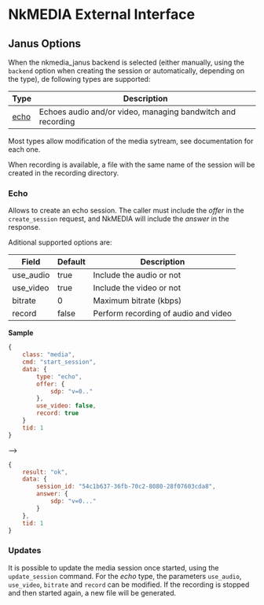 # NkMEDIA External Interface

## Janus Options

When the nkmedia_janus backend is selected (either manually, using the `backend` option when creating the session or automatically, depending on the type), de following types are supported:

Type|Description
---|---
[echo](#echo)|Echoes audio and/or video, managing bandwitch and recording

Most types allow modification of the media sytream, see documentation for each one.

When recording is available, a file with the same name of the session will be created in the recording directory.


### Echo

Allows to create an echo session. The caller must include the _offer_ in the `create_session` request, and NkMEDIA will include the _answer_ in the response.

 Aditional supported options are:


Field|Default|Description
---|---|---
use_audio|true|Include the audio or not
use_video|true|Include the video or not
bitrate|0|Maximum bitrate (kbps)
record|false|Perform recording of audio and video


**Sample**

```js
{
	class: "media",
	cmd: "start_session",
	data: {
		type: "echo",
		offer: {
			sdp: "v=0.."
		},
		use_video: false,
		record: true
	}
	tid: 1
}
```
-->
```js
{
	result: "ok",
	data: {
		session_id: "54c1b637-36fb-70c2-8080-28f07603cda8",
		answer: {
			sdp: "v=0..."
		}
	},
	tid: 1
}
```

### Updates

It is possible to update the media session once started, using the `update_session` command. For the _echo_ type, the parameters `use_audio`, `use_video`, `bitrate` and `record` can be modified. If the recording is stopped and then started again, a new file will be generated.

